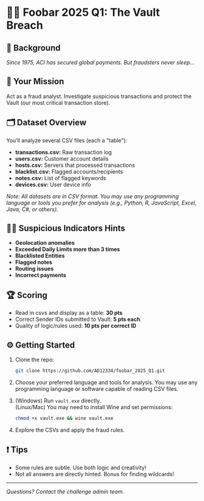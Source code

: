 # 🕵️‍♂️ Foobar 2025 Q1: The Vault Breach

## 🚀 Background
*Since 1975, ACI has secured global payments. But fraudsters never sleep...*

## 🎯 Your Mission
Act as a fraud analyst. Investigate suspicious transactions and protect the Vault (our most critical transaction store).

## 🗂️ Dataset Overview
You’ll analyze several CSV files (each a "table"):

- **transactions.csv:** Raw transaction log
- **users.csv:** Customer account details
- **hosts.csv:** Servers that processed transactions
- **blacklist.csv:** Flagged accounts/recipients
- **notes.csv:** List of flagged keywords
- **devices.csv:** User device info

*Note: All datasets are in CSV format. You may use any programming language or tools you prefer for analysis (e.g., Python, R, JavaScript, Excel, Java, C#, or others).*

## 🕵️‍♀️ Suspicious Indicators Hints
- **Geolocation anomalies**
- **Exceeded Daily Limits more than 3 times** 
- **Blacklisted Entities**
- **Flagged notes**
- **Routing issues**
- **Incorrect payments**

## 🏆 Scoring
- Read in csvs and display as a table: **30 pts**
- Correct Sender IDs submitted to Vault: **5 pts each**
- Quality of logic/rules used: **10 pts per correct ID**

## ⚙️ Getting Started
1. Clone the repo:
   ```sh
   git clone https://github.com/AD12334/foobar_2025_Q1.git
   ```
2. Choose your preferred language and tools for analysis. You may use any programming language or software capable of reading CSV files.
3. (Windows) Run `vault.exe` directly.  
   (Linux/Mac) You may need to install Wine and set permissions:  
   ```sh
   chmod +x vault.exe && wine vault.exe
   ```

4. Explore the CSVs and apply the fraud rules.

## ❗ Tips
- Some rules are subtle. Use both logic and creativity!
- Not all answers are directly hinted. Bonus for finding wildcards!

---

*Questions? Contact the challenge admin team.*
